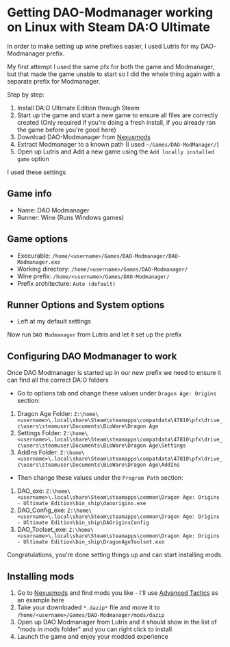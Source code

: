 # Getting DAO-Modmanager working on Linux with Steam DA:O Ultimate

In order to make setting up wine prefixes easier, I used Lutris for my DAO-Modmanager prefix.

My first attempt I used the same pfx for both the game and Modmanager, but that made the game unable to start so I
did the whole thing again with a separate prefix for Modmanager.

Step by step:
1. Install DA:O Ultimate Edition through Steam
2. Start up the game and start a new game to ensure all files are correctly created (Only required if you're doing a fresh install, if you already ran the game before you're good here)
3. Download DAO-Modmanager from [Nexusmods](https://www.nexusmods.com/dragonage/mods/277)
4. Extract Modmanager to a known path (I used `~/Games/DAO-ModManager/`)
5. Open up Lutris and Add a new game using the `Add locally installed game` option

I used these settings

## Game info
* Name: DAO Modmanager
* Runner: Wine (Runs Windows games)

## Game options
* Execurable: `/home/<username>/Games/DAO-Modmanager/DAO-Modmanager.exe`
* Working directory: `/home/<username>/Games/DAO-Modmanager/`
* Wine prefix: `/home/<username>/Games/DAO-Modmanager/`
* Prefix architecture: `Auto (default)`

## Runner Options and System options
* Left at my default settings

Now run `DAO Modmanager` from Lutris and let it set up the prefix

## Configuring DAO Modmanager to work

Once DAO Modmanager is started up in our new prefix we need to ensure it can find all the correct DA:O folders

* Go to options tab and change these values under `Dragon Age: Origins` section:
1. Dragon Age Folder: `Z:\home\<username>\.local\share\Steam\steamapps\compatdata\47810\pfx\drive_c\users\steamuser\Documents\BioWare\Dragon Age`
2. Settings Folder: `Z:\home\<username>\.local\share\Steam\steamapps\compatdata\47810\pfx\drive_c\users\steamuser\Documents\BioWare\Dragon Age\Settings`
3. AddIns Folder: `Z:\home\<username>\.local\share\Steam\steamapps\compatdata\47810\pfx\drive_c\users\steamuser\Documents\BioWare\Dragon Age\AddIns`

* Then change these values under the `Program Path` section:
1. DAO_exe: `Z:\home\<username>\.local\share\Steam\steamapps\common\Dragon Age: Origins - Ultimate Edition\bin_ship\daoorigins.exe`
2. DAO_Config_exe: `Z:\home\<username>\.local\share\Steam\steamapps\common\Dragon Age: Origins - Ultimate Edition\bin_ship\DAOriginsConfig`
3. DAO_Toolset_exe: `Z:\home\<username>\.local\share\Steam\steamapps\common\Dragon Age: Origins - Ultimate Edition\bin_ship\DragonAgeToolset.exe`

Congratulations, you're done setting things up and can start installing mods.

## Installing mods

1. Go to [Nexusmods](https://www.nexusmods.com/dragonage/mods) and find mods you like - I'll use [Advanced Tactics](https://www.nexusmods.com/dragonage/mods/181) as an example here
2. Take your downloaded `*.dazip*` file and move it to `/home/<username>/Games/DAO-Modmanager/mods/dazip`
3. Open up DAO Modmanager from Lutris and it should show in the list of "mods in mods folder" and you can right click to install
4. Launch the game and enjoy your modded experience
